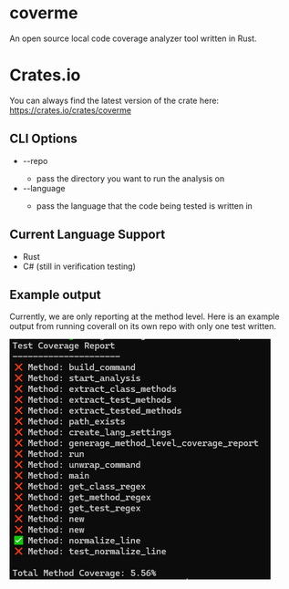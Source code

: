 # coverme

An open source local code coverage analyzer tool written in Rust.

# Crates.io

You can always find the latest version of the crate here: https://crates.io/crates/coverme

## CLI Options

- --repo <PATH>
  - pass the directory you want to run the analysis on
- --language <Language>
  - pass the language that the code being tested is written in

## Current Language Support

- Rust
- C# (still in verification testing)

## Example output

Currently, we are only reporting at the method level. Here is an example output from running coverall on its own repo with only one test written.

![alt text](image.png)
